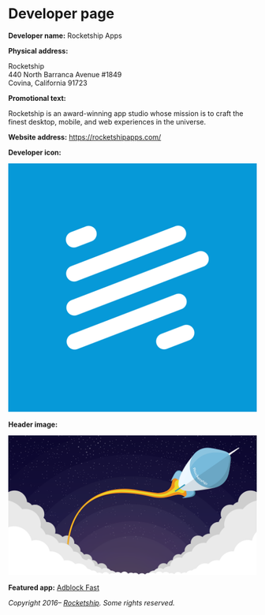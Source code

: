 # Developer page

**Developer name:** Rocketship Apps

**Physical address:**

Rocketship  
440 North Barranca Avenue #1849  
Covina, California 91723

**Promotional text:**

Rocketship is an award-winning app studio whose mission is to craft the finest desktop, mobile, and
web experiences in the universe.

**Website address:** https://rocketshipapps.com/

**Developer icon:**

![Icon](samsung/icons/developer.png)

**Header image:**

![Header](header.png)

**Featured app:** [Adblock Fast](LISTING.md)

_Copyright 2016– [Rocketship](https://rocketshipapps.com/). Some rights reserved._
